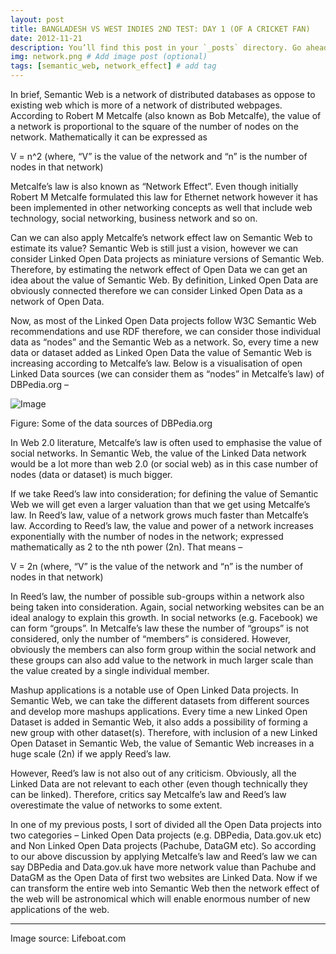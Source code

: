 ```yaml
---
layout: post
title: BANGLADESH VS WEST INDIES 2ND TEST: DAY 1 (OF A CRICKET FAN)
date: 2012-11-21
description: You’ll find this post in your `_posts` directory. Go ahead and edit it and re-build the site to see your changes. # Add post description (optional)
img: network.png # Add image post (optional)
tags: [semantic_web, network_effect] # add tag
---
```

In brief, Semantic Web is a network of distributed databases as oppose to existing web which is more of a network of distributed webpages. According to Robert M Metcalfe (also known as Bob Metcalfe),  the value of a network is proportional to the square of the number of nodes on the network. Mathematically it can be expressed as

V = n^2 (where, “V” is the value of the network and “n” is the number of nodes in that network)

Metcalfe’s law is also known as “Network Effect”. Even though initially Robert M Metcalfe formulated this law for Ethernet network however it has been implemented in other networking concepts as well that include web technology, social networking, business network and so on.

Can we can also apply Metcalfe’s network effect law on Semantic Web to estimate its value? Semantic Web is still just a vision, however we can consider Linked Open Data projects as miniature versions of Semantic Web. Therefore, by estimating the network effect of Open Data we can get an idea about the value of Semantic Web. By definition, Linked Open Data are obviously connected therefore we can consider Linked Open Data as a network of Open Data.

Now, as most of the Linked Open Data projects follow W3C Semantic Web recommendations and use RDF therefore, we can consider those individual data as “nodes” and the Semantic Web as a network. So, every time a new data or dataset added as Linked Open Data the value of Semantic Web is increasing according to Metcalfe’s law. Below is a visualisation of open Linked Data sources (we can consider them as “nodes” in Metcalfe’s law) of DBPedia.org –

![Image]({{site.baseurl}}/assets/img/semantic.png)

Figure: Some of the data sources of DBPedia.org

In Web 2.0 literature, Metcalfe’s law is often used to emphasise the value of social networks. In Semantic Web, the value of the Linked Data network would be a lot more than web 2.0 (or social web) as in this case number of nodes (data or dataset) is much bigger.

If we take Reed’s law into consideration; for defining the value of Semantic Web we will get even a larger valuation than that we get using Metcalfe’s law. In Reed’s law, value of a network grows much faster than Metcalfe’s law. According to Reed’s law, the value and power of a network increases exponentially with the number of nodes in the  network;  expressed mathematically as 2 to the nth power (2n). That means –

V = 2n (where, “V” is the value of the network and “n” is the number of nodes in that network)

In Reed’s law, the number of possible sub-groups within a network also being taken into consideration. Again, social networking websites can be an ideal analogy to explain this growth. In social networks (e.g. Facebook) we can form “groups”. In Metcalfe’s law these the number of “groups” is not considered, only the number of “members” is considered. However, obviously the members can also form group within the social network and these groups can also add value to the network in much larger scale than the value created by a single individual member.

Mashup applications is a notable use of  Open Linked Data projects. In Semantic Web, we can take the different datasets from different sources and develop more mashups applications. Every time a new Linked Open Dataset is added in Semantic Web, it also adds a possibility of forming a new group with other dataset(s). Therefore, with inclusion of a new Linked Open Dataset in Semantic Web, the value of Semantic Web increases in a huge scale (2n) if we apply Reed’s law.

However, Reed’s law is not also out of any criticism. Obviously, all the Linked Data are not relevant to each other (even though technically they can be linked). Therefore, critics say Metcalfe’s law and Reed’s law overestimate the value of networks to some extent.

In one of my previous posts, I sort of divided all the Open Data projects into two categories – Linked Open Data projects (e.g. DBPedia, Data.gov.uk etc) and Non Linked Open Data projects (Pachube, DataGM etc). So according to our above discussion by applying Metcalfe’s law and Reed’s law we can say DBPedia and Data.gov.uk have more network value than Pachube and DataGM as the Open Data of first two websites are Linked Data. Now if we can transform the entire web into Semantic Web then the network effect of the web will be astronomical which will enable enormous number of new applications of the web.

------
Image source: Lifeboat.com
